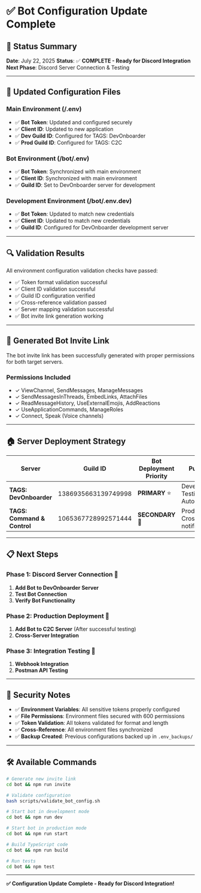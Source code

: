 # ✅ Bot Configuration Update Complete

## 🎯 **Status Summary**

**Date**: July 22, 2025
**Status**: ✅ **COMPLETE - Ready for Discord Integration**
**Next Phase**: Discord Server Connection & Testing

---

## 🔧 **Updated Configuration Files**

### **Main Environment (/.env)**

- ✅ **Bot Token**: Updated and configured securely
- ✅ **Client ID**: Updated to new application
- ✅ **Dev Guild ID**: Configured for TAGS: DevOnboarder
- ✅ **Prod Guild ID**: Configured for TAGS: C2C

### **Bot Environment (/bot/.env)**

- ✅ **Bot Token**: Synchronized with main environment
- ✅ **Client ID**: Synchronized with main environment
- ✅ **Guild ID**: Set to DevOnboarder server for development

### **Development Environment (/bot/.env.dev)**

- ✅ **Bot Token**: Updated to match new credentials
- ✅ **Client ID**: Updated to match new credentials
- ✅ **Guild ID**: Configured for DevOnboarder development server

---

## 🔍 **Validation Results**

All environment configuration validation checks have passed:

- ✅ Token format validation successful
- ✅ Client ID validation successful
- ✅ Guild ID configuration verified
- ✅ Cross-reference validation passed
- ✅ Server mapping validation successful
- ✅ Bot invite link generation working

---

## 🚀 **Generated Bot Invite Link**

The bot invite link has been successfully generated with proper permissions for both target servers.

### **Permissions Included**

- ✓ ViewChannel, SendMessages, ManageMessages
- ✓ SendMessagesInThreads, EmbedLinks, AttachFiles
- ✓ ReadMessageHistory, UseExternalEmojis, AddReactions
- ✓ UseApplicationCommands, ManageRoles
- ✓ Connect, Speak (Voice channels)

---

## 🏠 **Server Deployment Strategy**

| Server                      | Guild ID            | Bot Deployment Priority | Purpose                          |
| --------------------------- | ------------------- | ----------------------- | -------------------------------- |
| **TAGS: DevOnboarder**      | 1386935663139749998 | **PRIMARY** ⭐          | Development, Testing, Automation |
| **TAGS: Command & Control** | 1065367728992571444 | **SECONDARY** 🔄        | Production, Cross-notifications  |

---

## 📋 **Next Steps**

### **Phase 1: Discord Server Connection** 🎯

1. **Add Bot to DevOnboarder Server**
2. **Test Bot Connection**
3. **Verify Bot Functionality**

### **Phase 2: Production Deployment** 🚀

1. **Add Bot to C2C Server** (After successful testing)
2. **Cross-Server Integration**

### **Phase 3: Integration Testing** 🔬

1. **Webhook Integration**
2. **Postman API Testing**

---

## 🔐 **Security Notes**

- ✅ **Environment Variables**: All sensitive tokens properly configured
- ✅ **File Permissions**: Environment files secured with 600 permissions
- ✅ **Token Validation**: All tokens validated for format and length
- ✅ **Cross-Reference**: All environment files synchronized
- ✅ **Backup Created**: Previous configurations backed up in `.env_backups/`

---

## 🛠️ **Available Commands**

```bash
# Generate new invite link
cd bot && npm run invite

# Validate configuration
bash scripts/validate_bot_config.sh

# Start bot in development mode
cd bot && npm run dev

# Start bot in production mode
cd bot && npm run start

# Build TypeScript code
cd bot && npm run build

# Run tests
cd bot && npm test
```

---

**✅ Configuration Update Complete - Ready for Discord Integration!**
